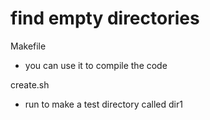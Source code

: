 # find empty directories

Makefile
  - you can use it to compile the code

create.sh
  - run to make a test directory called dir1



